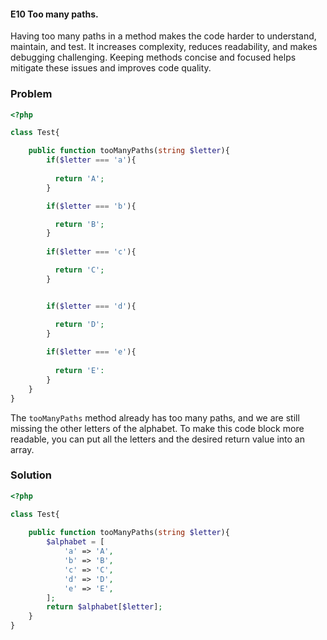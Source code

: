 #### E10 Too many paths. 


Having too many paths in a method makes the code harder to understand, maintain, and test. It increases complexity, reduces readability, and makes debugging challenging. Keeping methods concise and focused helps mitigate these issues and improves code quality.

### Problem
```php 
<?php 

class Test{

    public function tooManyPaths(string $letter){
        if($letter === 'a'){
            
          return 'A';
        }

        if($letter === 'b'){

          return 'B';
        }
       
        if($letter === 'c'){

          return 'C';
        }


        if($letter === 'd'){

          return 'D';
        }
        
        if($letter === 'e'){
  
          return 'E':
        }
    }
}
```
The `tooManyPaths` method already has too many paths, and we are still missing the other letters of the alphabet. To make this code block more readable, you can put all the letters and the desired return value into an array. 

### Solution 

```php
<?php 

class Test{
    
    public function tooManyPaths(string $letter){
        $alphabet = [
            'a' => 'A',
            'b' => 'B',
            'c' => 'C',
            'd' => 'D',
            'e' => 'E',
        ];
        return $alphabet[$letter];
    }
}
```


